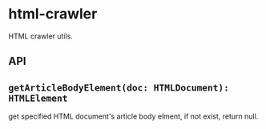 # html-crawler

HTML crawler utils.

## API

## `getArticleBodyElement(doc: HTMLDocument): HTMLElement`

get specified HTML document's article body elment, if not exist, return null.